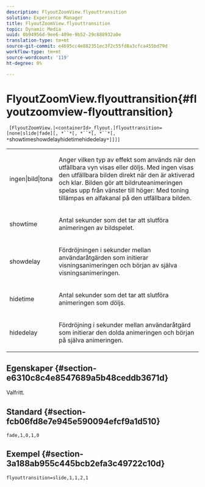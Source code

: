 ```yaml
---
description: FlyoutZoomView.flyouttransition
solution: Experience Manager
title: FlyoutZoomView.flyouttransition
topic: Dynamic Media
uuid: 0b94956d-9ee6-409e-9b52-29c888932a0e
translation-type: tm+mt
source-git-commit: e4695cc4e882351ec3f2c55fd8a3cfca455bd79d
workflow-type: tm+mt
source-wordcount: '119'
ht-degree: 0%

---
```



# FlyoutZoomView.flyouttransition{#flyoutzoomview-flyouttransition}

` [FlyoutZoomView.|<containerId>_flyout.]flyouttransition=[none|slide|fade][, *``*[, *``*[, *``*[, *`showtimeshowdelayhidetimehidedelay`*]]]]`

<table id="table_AB421835D2454ECD8AA40DBFADBAC65F"> 
 <tbody> 
  <tr> 
   <td colname="col1"> <p> <span class="codeph"> <span class="varname"> ingen|bild|tona  </span> </span> </p> </td> 
   <td colname="col2"> <p> Anger vilken typ av effekt som används när den utfällbara vyn visas eller döljs. Med <span class="codeph"> ingen </span> visas den utfällbara bilden direkt när den är aktiverad och klar. Bilden <span class="codeph"> gör att bildruteanimeringen spelas upp från vänster till höger: Med <span class="codeph"> toning </span> tillämpas en alfakanal på den utfällbara bilden.</span> </p> </td> 
  </tr> 
  <tr> 
   <td colname="col1"> <p> <span class="codeph"> <span class="varname"> showtime  </span> </span> </p> </td> 
   <td colname="col2"> <p> Antal sekunder som det tar att slutföra animeringen av bildspelet. </p> </td> 
  </tr> 
  <tr> 
   <td colname="col1"> <p> <span class="codeph"> <span class="varname"> showdelay  </span> </span> </p> </td> 
   <td colname="col2"> <p> Fördröjningen i sekunder mellan användaråtgärden som initierar visningsanimeringen och början av själva visningsanimeringen. </p> </td> 
  </tr> 
  <tr> 
   <td colname="col1"> <p> <span class="codeph"> <span class="varname"> hidetime  </span> </span> </p> </td> 
   <td colname="col2"> <p> Antal sekunder som det tar att slutföra animeringen som döljs. </p> </td> 
  </tr> 
  <tr> 
   <td colname="col1"> <p> <span class="codeph"> <span class="varname"> hidedelay  </span> </span> </p> </td> 
   <td colname="col2"> <p> Fördröjning i sekunder mellan användaråtgärd som initierar den dolda animeringen och början på själva animeringen. </p> </td> 
  </tr> 
 </tbody> 
</table>

## Egenskaper {#section-e6310c8c4e8547689a5b48ceddb3671d}

Valfritt.

## Standard {#section-fcb06fd8e7e945e590094efcf9a1d510}

`fade,1,0,1,0`

## Exempel {#section-3a188ab955c445bcb2efa3c49722c10d}

`flyouttransition=slide,1,1,2,1`
